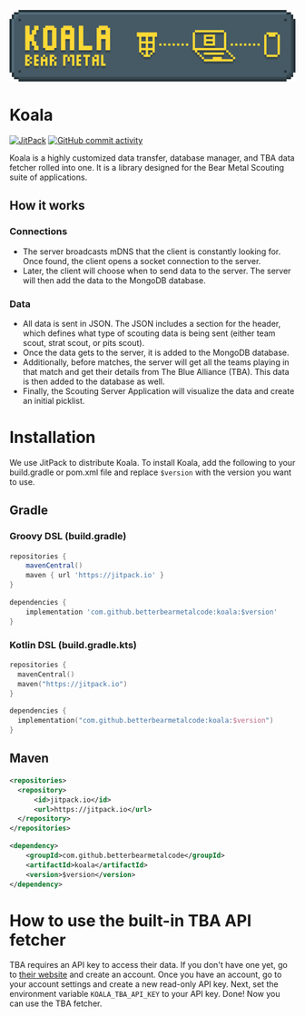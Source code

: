 ![A graphic showing the TBA (The Blue Alliance) Logo, a Laptop, and a Phone connected through wifi](/docs/assets/readme-graphic.png)
# Koala
[![JitPack](https://jitpack.io/v/betterbearmetalcode/koala.svg)](https://jitpack.io/#betterbearmetalcode/koala)
[![GitHub commit activity](https://img.shields.io/github/commit-activity/w/betterbearmetalcode/koala)](https://github.com/betterbearmetalcode/koala/commits/main/)

Koala is a highly customized data transfer, database manager, and TBA data fetcher rolled into one. It is a library designed for the Bear Metal Scouting suite of applications.
## How it works
### Connections
- The server broadcasts mDNS that the client is constantly looking for. Once found, the client opens a socket connection to the server. 
- Later, the client will choose when to send data to the server. The server will then add the data to the MongoDB database.
### Data
- All data is sent in JSON. The JSON includes a section for the header, which defines what type of scouting data is being sent (either team scout, strat scout, or pits scout). 
- Once the data gets to the server, it is added to the MongoDB database. 
- Additionally, before matches, the server will get all the teams playing in that match and get their details from The Blue Alliance (TBA). This data is then added to the database as well.
- Finally, the Scouting Server Application will visualize the data and create an initial picklist.

# Installation
We use JitPack to distribute Koala. To install Koala, add the following to your build.gradle or pom.xml file and replace `$version` with the version you want to use.
## Gradle
### Groovy DSL (build.gradle)
```groovy
repositories {
    mavenCentral()
    maven { url 'https://jitpack.io' }
}
```
```groovy
dependencies {
    implementation 'com.github.betterbearmetalcode:koala:$version'
}
```

### Kotlin DSL (build.gradle.kts)

```kotlin
repositories {
  mavenCentral()
  maven("https://jitpack.io")
}
```
```kotlin
dependencies {
  implementation("com.github.betterbearmetalcode:koala:$version")
}
```

## Maven

```xml
<repositories>
  <repository>
      <id>jitpack.io</id>
      <url>https://jitpack.io</url>
  </repository>
</repositories>
```
```xml
<dependency>
    <groupId>com.github.betterbearmetalcode</groupId>
    <artifactId>koala</artifactId>
    <version>$version</version>
</dependency>
```

# How to use the built-in TBA API fetcher
TBA requires an API key to access their data. If you don't have one yet, go to [their website](https://www.thebluealliance.com/) and create an account. Once you have an account, go to your account settings and create a new read-only API key.
Next, set the environment variable `KOALA_TBA_API_KEY` to your API key. Done! Now you can use the TBA fetcher.
